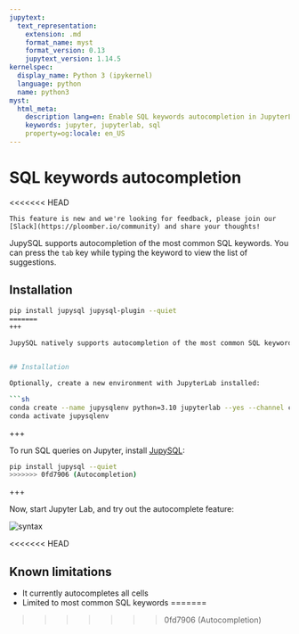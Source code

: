 ```yaml
---
jupytext:
  text_representation:
    extension: .md
    format_name: myst
    format_version: 0.13
    jupytext_version: 1.14.5
kernelspec:
  display_name: Python 3 (ipykernel)
  language: python
  name: python3
myst:
  html_meta:
    description lang=en: Enable SQL keywords autocompletion in JupyterLab
    keywords: jupyter, jupyterlab, sql
    property=og:locale: en_US
---
```


# SQL keywords autocompletion

<<<<<<< HEAD
```{note}
This feature is new and we're looking for feedback, please join our [Slack](https://ploomber.io/community) and share your thoughts!
```

JupySQL supports autocompletion of the most common SQL keywords. You can press
the `tab` key while typing the keyword to view the list of suggestions.

## Installation

```bash
pip install jupysql jupysql-plugin --quiet
=======
+++

JupySQL natively supports autocompletion of the most common SQL keywords. The user may press the `tab` key while typing the keyword to view the list of suggestions.


## Installation

Optionally, create a new environment with JupyterLab installed:

```sh
conda create --name jupysqlenv python=3.10 jupyterlab --yes --channel conda-forge
conda activate jupysqlenv
```

+++

To run SQL queries on Jupyter, install [JupySQL](https://github.com/ploomber/jupysql):

```bash
pip install jupysql --quiet
>>>>>>> 0fd7906 (Autocompletion)
```

+++

Now, start Jupyter Lab, and try out the autocomplete feature:

![syntax](../static/sql-autocompletion.png)


<<<<<<< HEAD
## Known limitations

- It currently autocompletes all cells
- Limited to most common SQL keywords
=======
>>>>>>> 0fd7906 (Autocompletion)

